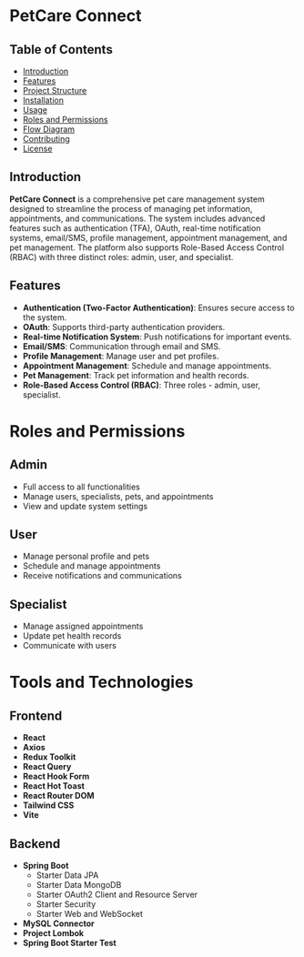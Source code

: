 # PetCare Connect

## Table of Contents

- [Introduction](#introduction)
- [Features](#features)
- [Project Structure](#project-structure)
- [Installation](#installation)
- [Usage](#usage)
- [Roles and Permissions](#roles-and-permissions)
- [Flow Diagram](#flow-diagram)
- [Contributing](#contributing)
- [License](#license)

## Introduction

**PetCare Connect** is a comprehensive pet care management system designed to streamline the process of managing pet information, appointments, and communications. The system includes advanced features such as authentication (TFA), OAuth, real-time notification systems, email/SMS, profile management, appointment management, and pet management. The platform also supports Role-Based Access Control (RBAC) with three distinct roles: admin, user, and specialist.

## Features

- **Authentication (Two-Factor Authentication)**: Ensures secure access to the system.
- **OAuth**: Supports third-party authentication providers.
- **Real-time Notification System**: Push notifications for important events.
- **Email/SMS**: Communication through email and SMS.
- **Profile Management**: Manage user and pet profiles.
- **Appointment Management**: Schedule and manage appointments.
- **Pet Management**: Track pet information and health records.
- **Role-Based Access Control (RBAC)**: Three roles - admin, user, specialist.

# Roles and Permissions

## Admin

- Full access to all functionalities
- Manage users, specialists, pets, and appointments
- View and update system settings

## User

- Manage personal profile and pets
- Schedule and manage appointments
- Receive notifications and communications

## Specialist

- Manage assigned appointments
- Update pet health records
- Communicate with users

# Tools and Technologies

## Frontend

- **React**
- **Axios**
- **Redux Toolkit**
- **React Query**
- **React Hook Form**
- **React Hot Toast**
- **React Router DOM**
- **Tailwind CSS**
- **Vite**

## Backend

- **Spring Boot**
  - Starter Data JPA
  - Starter Data MongoDB
  - Starter OAuth2 Client and Resource Server
  - Starter Security
  - Starter Web and WebSocket
- **MySQL Connector**
- **Project Lombok**
- **Spring Boot Starter Test**
  <!-- Testing Again  -->
  <!-- Testing Again  -->
